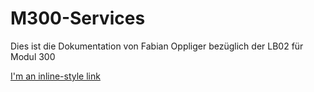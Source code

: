 # M300-Services
Dies ist die Dokumentation von Fabian Oppliger bezüglich der LB02 für Modul 300

[I'm an inline-style link](https://github.com/faebu1921/M300-Services/blob/master/Dokumentation.md)